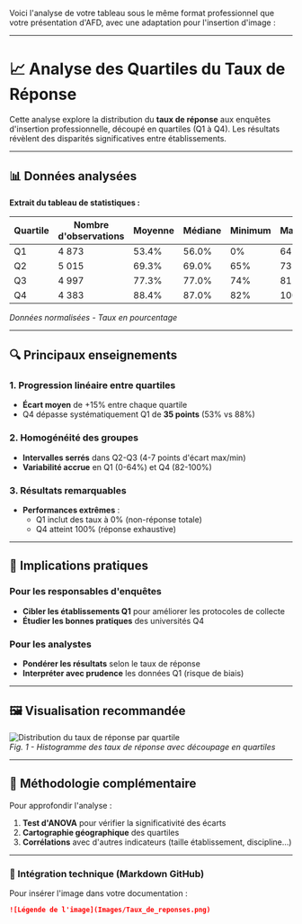 Voici l'analyse de votre tableau sous le même format professionnel que votre présentation d'AFD, avec une adaptation pour l'insertion d'image :

---

# 📈 Analyse des Quartiles du Taux de Réponse

Cette analyse explore la distribution du **taux de réponse** aux enquêtes d'insertion professionnelle, découpé en quartiles (Q1 à Q4). Les résultats révèlent des disparités significatives entre établissements.

---

## 📊 Données analysées

**Extrait du tableau de statistiques :**

| Quartile | Nombre d'observations | Moyenne | Médiane | Minimum | Maximum |
|----------|-----------------------|---------|---------|---------|---------|
| Q1       | 4 873                 | 53.4%   | 56.0%   | 0%      | 64%     |
| Q2       | 5 015                 | 69.3%   | 69.0%   | 65%     | 73%     |
| Q3       | 4 997                 | 77.3%   | 77.0%   | 74%     | 81%     |
| Q4       | 4 383                 | 88.4%   | 87.0%   | 82%     | 100%    |

*Données normalisées - Taux en pourcentage*

---

## 🔍 Principaux enseignements

### 1. Progression linéaire entre quartiles
- **Écart moyen** de +15% entre chaque quartile  
- Q4 dépasse systématiquement Q1 de **35 points** (53% vs 88%)

### 2. Homogénéité des groupes
- **Intervalles serrés** dans Q2-Q3 (4-7 points d'écart max/min)
- **Variabilité accrue** en Q1 (0-64%) et Q4 (82-100%)

### 3. Résultats remarquables
- **Performances extrêmes** :  
  - Q1 inclut des taux à 0% (non-réponse totale)  
  - Q4 atteint 100% (réponse exhaustive)

---

## 📌 Implications pratiques

### Pour les responsables d'enquêtes
- **Cibler les établissements Q1** pour améliorer les protocoles de collecte
- **Étudier les bonnes pratiques** des universités Q4

### Pour les analystes
- **Pondérer les résultats** selon le taux de réponse  
- **Interpréter avec prudence** les données Q1 (risque de biais)

---

## 🖼️ Visualisation recommandée

![Distribution du taux de réponse par quartile](chemin/vers/votre_image.png)  
*Fig. 1 - Histogramme des taux de réponse avec découpage en quartiles*

---

## 🧠 Méthodologie complémentaire

Pour approfondir l'analyse :
1. **Test d'ANOVA** pour vérifier la significativité des écarts
2. **Cartographie géographique** des quartiles
3. **Corrélations** avec d'autres indicateurs (taille établissement, discipline...)

---

### 🔗 Intégration technique (Markdown GitHub)
Pour insérer l'image dans votre documentation :
```markdown
![Légende de l'image](Images/Taux_de_reponses.png)
```

